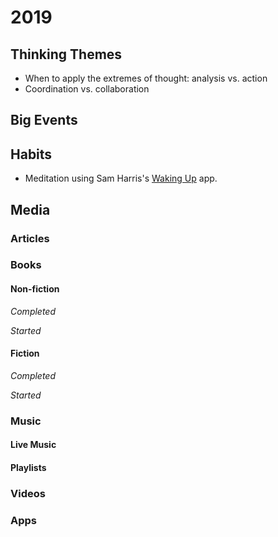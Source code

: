 # 2019

## Thinking Themes
* When to apply the extremes of thought: analysis vs. action
* Coordination vs. collaboration

## Big Events


## Habits
* Meditation using Sam Harris's [Waking Up](https://itunes.apple.com/us/app/waking-up-with-sam-harris/id1307736395) app.

## Media

### Articles


### Books

#### Non-fiction

*Completed*


*Started*


#### Fiction

*Completed*


*Started*


### Music

#### Live Music


#### Playlists


### Videos


### Apps

